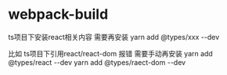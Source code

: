 # webpack-build

ts项目下安装react相关内容
需要再安装
yarn add @types/xxx --dev

比如 ts项目下引用react/react-dom 报错
需要手动再安装
yarn add @types/react --dev
yarn add @types/raect-dom --dev
